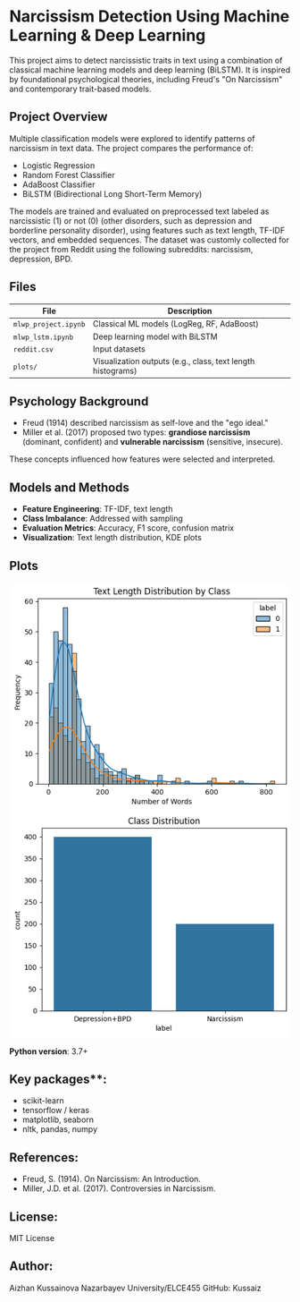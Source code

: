 # Narcissism Detection Using Machine Learning & Deep Learning

This project aims to detect narcissistic traits in text using a combination of classical machine learning models and deep learning (BiLSTM). It is inspired by foundational psychological theories, including Freud's "On Narcissism" and contemporary trait-based models.

## Project Overview

Multiple classification models were explored to identify patterns of narcissism in text data. The project compares the performance of:

- Logistic Regression  
- Random Forest Classifier  
- AdaBoost Classifier  
- BiLSTM (Bidirectional Long Short-Term Memory)

The models are trained and evaluated on preprocessed text labeled as narcissistic (1) or not (0) (other disorders, such as depression and borderline personality disorder), using features such as text length, TF-IDF vectors, and embedded sequences. The dataset was customly collected for the project from Reddit using the following subreddits: narcissism, depression, BPD.

## Files

| File | Description |
|------|-------------|
| `mlwp_project.ipynb` | Classical ML models (LogReg, RF, AdaBoost) |
| `mlwp_lstm.ipynb` | Deep learning model with BiLSTM |
| `reddit.csv` | Input datasets |
| `plots/` | Visualization outputs (e.g., class, text length histograms) |

## Psychology Background

- Freud (1914) described narcissism as self-love and the "ego ideal."
- Miller et al. (2017) proposed two types: **grandiose narcissism** (dominant, confident) and **vulnerable narcissism** (sensitive, insecure).

These concepts influenced how features were selected and interpreted.

## Models and Methods

- **Feature Engineering**: TF-IDF, text length
- **Class Imbalance**: Addressed with sampling
- **Evaluation Metrics**: Accuracy, F1 score, confusion matrix
- **Visualization**: Text length distribution, KDE plots

## Plots

![Text Length Distribution](plots/length_distribution.png)
![Text Length Distribution](plots/class_distribution.png)

**Python version**: 3.7+
## Key packages**:

- scikit-learn
- tensorflow / keras
- matplotlib, seaborn
- nltk, pandas, numpy

## References:
- Freud, S. (1914). On Narcissism: An Introduction.
- Miller, J.D. et al. (2017). Controversies in Narcissism.

## License:
MIT License

## Author:
Aizhan Kussainova
Nazarbayev University/ELCE455
GitHub: Kussaiz
